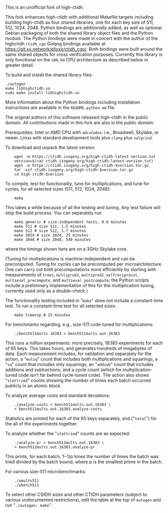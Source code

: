This is an unofficial fork of high-ctidh.

This fork enhances high-ctidh with additional Makefile targets including
building high-ctidh as four shared libraries, one for each key size of 511,
512, 1024, 2048. Python bindings are additionally added, as well as optional
Debian packaging of both the shared library object files and the Python module.
The Python bindings were made in concert with the author of the highctidh
`ctidh_cgo` Golang bindings available at
https://git.xx.network/elixxir/ctidh_cgo/. Both bindings were built around the
same shared objects for cross verification purposes. Currently this library is
only functional on the `x86_64` CPU architecture as described below in greater
detail.

To build and install the shared library files:

    ./autogen
    make libhighctidh.so
    sudo make install libhighctidh.so

More information about the Python bindings including installation instructions
are available in the `README.python.md` file.

The original authors of this software released high-ctidh in the public domain.
All contributions made in this fork are also in the public domain.

Prerequisites: Intel or AMD CPU with `adcx`/`adox`: i.e., Broadwell,
Skylake, or newer. Linux with standard development tools plus `clang`
plus `valgrind`.

To download and unpack the latest version:

        wget -m https://ctidh.isogeny.org/high-ctidh-latest-version.txt
        version=$(cat ctidh.isogeny.org/high-ctidh-latest-version.txt)
        wget -m https://ctidh.isogeny.org/high-ctidh-$version.tar.gz
        tar -xzf ctidh.isogeny.org/high-ctidh-$version.tar.gz
        cd high-ctidh-$version

To compile, test for functionality, tune for multiplications, and tune
for cycles, for all selected sizes (511, 512, 1024, 2048):

        make

This takes a while because of all the testing and tuning. Any test
failure will stop the build process. You can separately run

        make generic # size-independent tests, 8.6 minutes
        make 511 # size 511, 1.5 minutes
        make 512 # size 512, 1.7 minutes
        make 1024 # size 1024, 25 minutes
        make 2048 # size 2048, 549 minutes

where the timings shown here are on a 3GHz Skylake core.

(Tuning for multiplications is machine-independent and can be
precomputed. Tuning for cycles can be precomputed per microarchitecture.
One can carry out both precomputations more efficiently by starting with
measurements of `tree1`, `multiprod2`, `multiprod2_selfreciprocal`,
`multieval_precompute`, and `multieval_postcompute`; the Python scripts
include a preliminary implementation of this for the multiplication
tuning, currently used only as a double-check.)

The functionality testing included in "`make`" does not include a
constant-time test. To run a constant-time test for all selected sizes:

        make timecop # 25 minutes

For benchmarks regarding, e.g., size-511 code tuned for multiplications:

        ./bench511mults 16383 > bench511mults.out.16383

This runs a million experiments: more precisely, 16383 experiments for
each of 65 keys. This takes hours, and generates hundreds of megabytes
of data. Each measurement includes, for validation and separately for
the action, a "`mulsq`" count that includes both multiplications and
squarings, a "`sq`" count that includes only squarings, an "`addsub`"
count that includes additions and subtractions, and a cycle count (which
for multiplication-tuned code isn't far behind cycle-tuned code). The
action also shows "`stattried`" counts showing the number of times each
batch occurred publicly in an atomic block.

To analyze average costs and standard deviations:

        ./analyze-costs < bench511mults.out.16383 \
        > bench511mults.out.16383.analyze-costs

Statistics are printed for each of the 65 keys separately, and
("`total`") for the all of the experiments together.

To analyze whether the "`stattried`" counts are as expected:

        ./analyze-pr < bench511mults.out.16383 \
        > bench511mults.out.16383.analyze-pr

This prints, for each batch, 1−1/p times the number of times the batch
was tried divided by the batch bound, where p is the smallest prime in
the batch.

For various size-511 microbenchmarks:

        ./umults511
        ./ubench511

To select other CSIDH sizes and other CTIDH parameters (subject to
various undocumented restrictions), edit the table at the top of
`autogen` and run "`./autogen; make`".
